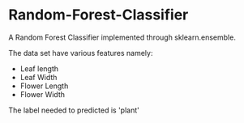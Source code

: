 # Random-Forest-Classifier
A Random Forest Classifier implemented through sklearn.ensemble.

The data set have various features namely:
* Leaf length
* Leaf Width
* Flower Length
* Flower Width 

The label needed to predicted is 'plant'

